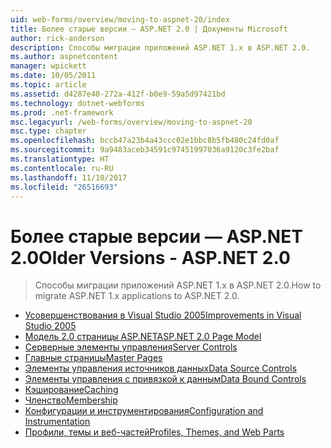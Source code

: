 ```yaml
---
uid: web-forms/overview/moving-to-aspnet-20/index
title: Более старые версии — ASP.NET 2.0 | Документы Microsoft
author: rick-anderson
description: Способы миграции приложений ASP.NET 1.x в ASP.NET 2.0.
ms.author: aspnetcontent
manager: wpickett
ms.date: 10/05/2011
ms.topic: article
ms.assetid: d4287e40-272a-412f-b0e9-59a5d97421bd
ms.technology: dotnet-webforms
ms.prod: .net-framework
msc.legacyurl: /web-forms/overview/moving-to-aspnet-20
msc.type: chapter
ms.openlocfilehash: bccb47a23b4a43ccc02e1bbc8b5fb480c24fd0af
ms.sourcegitcommit: 9a9483aceb34591c97451997036a9120c3fe2baf
ms.translationtype: HT
ms.contentlocale: ru-RU
ms.lasthandoff: 11/10/2017
ms.locfileid: "26516693"
---
```

<a name="older-versions---aspnet-20"></a><span data-ttu-id="a3862-103">Более старые версии — ASP.NET 2.0</span><span class="sxs-lookup"><span data-stu-id="a3862-103">Older Versions - ASP.NET 2.0</span></span>
====================
> <span data-ttu-id="a3862-104">Способы миграции приложений ASP.NET 1.x в ASP.NET 2.0.</span><span class="sxs-lookup"><span data-stu-id="a3862-104">How to migrate ASP.NET 1.x applications to ASP.NET 2.0.</span></span>


- [<span data-ttu-id="a3862-105">Усовершенствования в Visual Studio 2005</span><span class="sxs-lookup"><span data-stu-id="a3862-105">Improvements in Visual Studio 2005</span></span>](improvements-in-visual-studio-2005.md)
- [<span data-ttu-id="a3862-106">Модель 2.0 страницы ASP.NET</span><span class="sxs-lookup"><span data-stu-id="a3862-106">ASP.NET 2.0 Page Model</span></span>](the-asp-net-2-0-page-model.md)
- [<span data-ttu-id="a3862-107">Серверные элементы управления</span><span class="sxs-lookup"><span data-stu-id="a3862-107">Server Controls</span></span>](server-controls.md)
- [<span data-ttu-id="a3862-108">Главные страницы</span><span class="sxs-lookup"><span data-stu-id="a3862-108">Master Pages</span></span>](master-pages.md)
- [<span data-ttu-id="a3862-109">Элементы управления источников данных</span><span class="sxs-lookup"><span data-stu-id="a3862-109">Data Source Controls</span></span>](data-source-controls.md)
- [<span data-ttu-id="a3862-110">Элементы управления с привязкой к данным</span><span class="sxs-lookup"><span data-stu-id="a3862-110">Data Bound Controls</span></span>](data-bound-controls.md)
- [<span data-ttu-id="a3862-111">Кэширование</span><span class="sxs-lookup"><span data-stu-id="a3862-111">Caching</span></span>](caching.md)
- [<span data-ttu-id="a3862-112">Членство</span><span class="sxs-lookup"><span data-stu-id="a3862-112">Membership</span></span>](membership.md)
- [<span data-ttu-id="a3862-113">Конфигурации и инструментирования</span><span class="sxs-lookup"><span data-stu-id="a3862-113">Configuration and Instrumentation</span></span>](configuration-and-instrumentation.md)
- [<span data-ttu-id="a3862-114">Профили, темы и веб-частей</span><span class="sxs-lookup"><span data-stu-id="a3862-114">Profiles, Themes, and Web Parts</span></span>](profiles-themes-and-web-parts.md)
